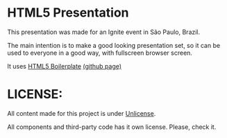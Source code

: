 HTML5 Presentation
=====

This presentation was made for an Ignite event in São Paulo, Brazil.

The main intention is to make a good looking presentation set, so it can be used to everyone in a good way, with fullscreen browser screen.

It uses [HTML5 Boilerplate](http://html5boilerplate.com/) [(github page)](https://github.com/paulirish/html5-boilerplate/)

LICENSE:
=====

All content made for this project is under [Unlicense](http://unlicense.org/).

All components and third-party code has it own license. Please, check it.